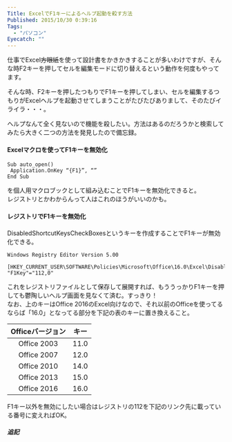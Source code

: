```yaml
---
Title: ExcelでF1キーによるヘルプ起動を殺す方法
Published: 2015/10/30 0:39:16
Tags:
  - "パソコン"
Eyecatch: ""
---
```

仕事でExcel~~方眼紙~~を使って設計書をかきかきすることが多いわけですが、そんな時F2キーを押してセルを編集モードに切り替えるという動作を何度もやってます。  

そんな時、F2キーを押したつもりでF1キーを押してしまい、セルを編集するつもりがExcelヘルプを起動させてしまうことがたびたびありまして、そのたびイライラ・・・。    

ヘルプなんて全く見ないので機能を殺したい。方法はあるのだろうかと検索してみたら大きく二つの方法を発見したので備忘録。  


#### Excelマクロを使ってF1キーを無効化  
```vba
Sub auto_open()  
 Application.OnKey “{F1}”, “”  
End Sub   
```

を個人用マクロブックとして組み込むことでF1キーを無効化できると。  
レジストリとかわからんって人はこれのほうがいいのかも。  
<?# EmbedLink "http://d.hatena.ne.jp/nyangoro2008/20110227/1298802303" /?>


#### レジストリでF1キーを無効化  
DisabledShortcutKeysCheckBoxesというキーを作成することでF1キーが無効化できる。  
```reg
Windows Registry Editor Version 5.00  
  
[HKEY_CURRENT_USER\SOFTWARE\Policies\Microsoft\Office\16.0\Excel\DisabledShortcutKeysCheckBoxes]  
"F1Key"="112,0"  
```

これをレジストリファイルとして保存して展開すれば、もううっかりF1キーを押しても鬱陶しいヘルプ画面を見なくて済む。すっきり！  
なお、上のキーはOffice 2016のExcel向けなので、それ以前のOfficeを使ってるならば「16.0」となってる部分を下記の表のキーに置き換えること。    

|Officeバージョン|キー|
|:-:|:-:|
|Office 2003|11.0|
|Office 2007|12.0|
|Office 2010|14.0|
|Office 2013|15.0|
|Office 2016|16.0|

F1キー以外を無効にしたい場合はレジストリの112を下記のリンク先に載っている番号に変えればOK。  

<?# EmbedLink "s://technet.microsoft.com/ja-jp/library/cc179143.aspx" /?> 


##### 追記  

<?# Twitter 659756734882254848 /?>

